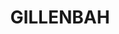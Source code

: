 ---
lastmod: '2025-04-06T06:05:20+00:00'
latitude: -34.77821612
layout: suburb
longitude: 146.444884
postcode: '2700'
state: NSW
title: GILLENBAH
url: /nsw/gillenbah/
---